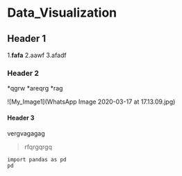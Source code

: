 # Data_Visualization
## Header 1
  1.**fafa**
  2.aawf
  3.afadf

### Header 2
  *qgrw
  *areqrg 
  *rag
  
 ![My_Image1](WhatsApp Image 2020-03-17 at 17.13.09.jpg)

#### Header 3
vergvagagag
>rfqrgqrgq

```
import pandas as pd
pd

```


